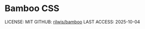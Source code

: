 # Bamboo CSS

LICENSE: MIT
GITHUB: [rilwis/bamboo](https://github.com/rilwis/bamboo)
LAST ACCESS: 2025-10-04
